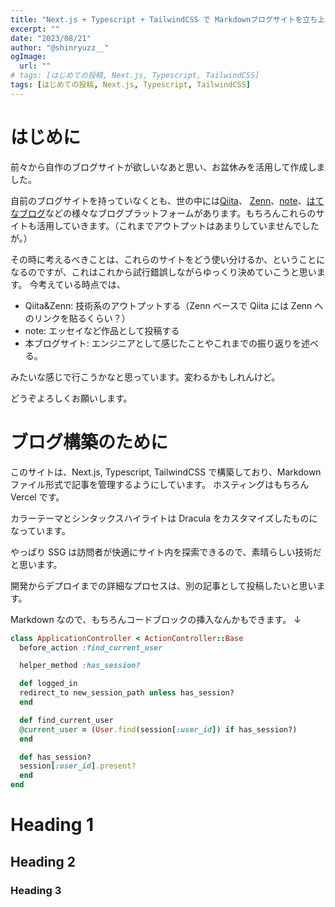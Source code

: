 ```yaml
---
title: "Next.js + Typescript + TailwindCSS で Markdownブログサイトを立ち上げた"
excerpt: ""
date: "2023/08/21"
author: "@shinryuzz__"
ogImage:
  url: ""
# tags: [はじめての投稿, Next.js, Typescript, TailwindCSS]
tags: [はじめての投稿, Next.js, Typescript, TailwindCSS]
---
```


# はじめに

前々から自作のブログサイトが欲しいなあと思い、お盆休みを活用して作成しました。

自前のブログサイトを持っていなくとも、世の中には[Qiita](https://qiita.com/)、 [Zenn](https://zenn.dev/)、[note](https://note.com/)、[はてなブログ](https://hatenablog.com/)などの様々なブログプラットフォームがあります。もちろんこれらのサイトも活用していきます。（これまでアウトプットはあまりしていませんでしたが。）

その時に考えるべきことは、これらのサイトをどう使い分けるか、ということになるのですが、これはこれから試行錯誤しながらゆっくり決めていこうと思います。
今考えている時点では、

- Qiita&Zenn: 技術系のアウトプットする（Zenn ベースで Qiita には Zenn へのリンクを貼るくらい？）
- note: エッセイなど作品として投稿する
- 本ブログサイト: エンジニアとして感じたことやこれまでの振り返りを述べる。

みたいな感じで行こうかなと思っています。変わるかもしれんけど。

どうぞよろしくお願いします。

# ブログ構築のために

このサイトは、Next.js, Typescript, TailwindCSS で構築しており、Markdown ファイル形式で記事を管理するようにしています。
ホスティングはもちろん Vercel です。

カラーテーマとシンタックスハイライトは Dracula をカスタマイズしたものになっています。

やっぱり SSG は訪問者が快適にサイト内を探索できるので、素晴らしい技術だと思います。

開発からデプロイまでの詳細なプロセスは、別の記事として投稿したいと思います。

Markdown なので、もちろんコードブロックの挿入なんかもできます。 ↓

```ruby
class ApplicationController < ActionController::Base
  before_action :find_current_user

  helper_method :has_session?

  def logged_in
  redirect_to new_session_path unless has_session?
  end

  def find_current_user
  @current_user = (User.find(session[:user_id]) if has_session?)
  end

  def has_session?
  session[:user_id].present?
  end
end
```

# Heading 1

## Heading 2

### Heading 3
